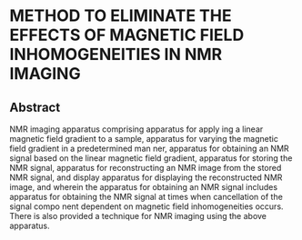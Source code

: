 # METHOD TO ELIMINATE THE EFFECTS OF MAGNETIC FIELD INHOMOGENEITIES IN NMR IMAGING

## Abstract
NMR imaging apparatus comprising apparatus for apply ing a linear magnetic field gradient to a sample, apparatus for varying the magnetic field gradient in a predetermined man ner, apparatus for obtaining an NMR signal based on the linear magnetic field gradient, apparatus for storing the NMR signal, apparatus for reconstructing an NMR image from the stored NMR signal, and display apparatus for displaying the reconstructed NMR image, and wherein the apparatus for obtaining an NMR signal includes apparatus for obtaining the NMR signal at times when cancellation of the signal compo nent dependent on magnetic field inhomogeneities occurs. There is also provided a technique for NMR imaging using the above apparatus.